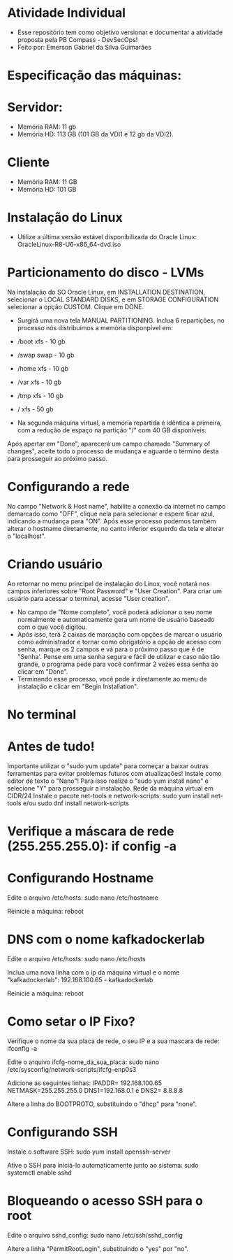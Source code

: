 # Atividade Individual #
- Esse repositório tem como objetivo versionar e documentar a atividade proposta pela PB Compass - DevSecOps!
- Feito por: Emerson Gabriel da Silva Guimarães

# Especificação das máquinas: #
# Servidor: #
- Memória RAM: 11 gb
- Memória HD: 113 GB (101 GB da VDI1 e 12 gb da VDI2).

# Cliente # 
- Memória RAM: 11 GB
- Memória HD: 101 GB

# Instalação do Linux #
- Utilize a última versão estável disponibilizada do Oracle Linux: OracleLinux-R8-U6-x86_64-dvd.iso

# Particionamento do disco - LVMs #
Na instalação do SO Oracle Linux, em INSTALLATION DESTINATION, selecionar o LOCAL STANDARD DISKS, e em STORAGE CONFIGURATION selecionar a opção CUSTOM. Clique em DONE.

- Surgirá uma nova tela MANUAL PARTITIONING. Inclua 6 repartições, no processo nós distribuimos a memória disponpível em:

- /boot xfs - 10 gb
- /swap swap - 10 gb
- /home xfs - 10 gb
- /var xfs - 10 gb
- /tmp xfs - 10 gb
- /  xfs - 50 gb

- Na segunda máquina virtual, a memória repartida é idêntica a primeira, com a redução de espaço na partição "/" com 40 GB disponíveis. 

Após apertar em "Done", aparecerá um campo chamado "Summary of changes", aceite todo o processo de mudança e aguarde o término desta para prosseguir ao próximo passo.

# Configurando a rede # 
No campo "Network & Host name", habilite a conexão da internet no campo demarcado como "OFF", clique nela para selecionar e espere ficar azul, indicando a mudança para "ON". Após esse processo podemos também alterar o hostname diretamente, no canto inferior esquerdo da tela e alterar o "localhost".

# Criando usuário #
Ao retornar no menu principal de instalação do Linux, você notará nos campos inferiores sobre "Root Password" e "User Creation". Para criar um usuário para acessar o 
terminal, acesse "User creation". 

- No campo de "Nome completo", você poderá adicionar o seu nome normalmente e automaticamente gera um nome de usuário baseado com o que você digitou. 
- Após isso, terá 2 caixas de marcação com opções de marcar o usuário como administrador e tornar como obrigatório a opção de acesso com senha, marque os 2 campos e vá para o próximo passo que é de "Senha'. Pense em uma senha segura e fácil de utilizar e caso não tão grande, o programa pede para você confirmar 2 vezes essa senha ao clicar em "Done".
- Terminando esse processo, você pode ir diretamente ao menu de instalação e clicar em "Begin Installation".

# No terminal #
# Antes de tudo! #
Importante utilizar o "sudo yum update" para começar a baixar outras ferramentas para evitar problemas futuros com atualizações!
Instale como editor de texto o "Nano"! Para isso realize o "sudo yum install nano" e selecione "Y" para prosseguir a instalação. 
Rede da máquina virtual em CIDR/24
Instale o pacote net-tools e network-scripts: sudo yum install net-tools e/ou sudo dnf install network-scripts

# Verifique a máscara de rede (255.255.255.0): if config -a #

# Configurando Hostname #
Edite o arquivo /etc/hosts: sudo nano /etc/hostname

Reinicie a máquina: reboot

# DNS com o nome kafkadockerlab #
Edite o arquivo /etc/hosts: sudo nano /etc/hosts

Inclua uma nova linha com o ip da máquina virtual e o nome "kafkadockerlab": 192.168.100.65 - kafkadockerlab

Reinicie a máquina: reboot

# Como setar o IP Fixo? #

Verifique o nome da sua placa de rede, o seu IP e a sua mascara de rede: ifconfig -a

Edite o arquivo ifcfg-nome_da_sua_placa: sudo nano /etc/sysconfig/network-scripts/ifcfg-enp0s3

Adicione as seguintes linhas: IPADDR= 192.168.100.65 NETMASK=255.255.255.0 DNS1=192.168.0.1 e DNS2= 8.8.8.8

Altere a linha do BOOTPROTO, substituindo o "dhcp" para "none".

 # Configurando SSH #
Instale o software SSH: sudo yum install openssh-server

Ative o SSH para iniciá-lo automaticamente junto ao sistema: sudo systemctl enable sshd

# Bloqueando o acesso SSH para o root #
Edite o arquivo sshd_config: sudo nano /etc/ssh/sshd_config

Altere a linha "PermitRootLogin", substituindo o "yes" por "no".
